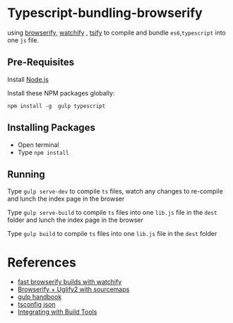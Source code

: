 # Typescript-bundling-browserify 
using [browserify](https://www.npmjs.com/package/browserify), [watchify](https://www.npmjs.com/package/watchify)
, [tsify](https://www.npmjs.com/package/tsify) to compile and bundle `es6`,`typescript` into one `js` file. 

## Pre-Requisites
Install [Node.js](http://nodejs.org)

Install these NPM packages globally:

`npm install -g  gulp typescript`

## Installing Packages
- Open terminal
- Type `npm install`

## Running

Type `gulp serve-dev` to compile `ts` files, watch any changes to re-compile and lunch the index page in the browser

Type `gulp serve-build` to compile `ts` files into one `lib.js` file in the `dest` folder and lunch the index page in the browser

Type `gulp build` to compile `ts` files into one `lib.js` file in the `dest` folder


# References
* [fast browserify builds with watchify](https://github.com/gulpjs/gulp/blob/master/docs/recipes/fast-browserify-builds-with-watchify.md)
* [Browserify + Uglify2 with sourcemaps](https://github.com/gulpjs/gulp/blob/master/docs/recipes/browserify-uglify-sourcemap.md)
* [gulp handbook](https://www.typescriptlang.org/docs/handbook/gulp.html)
* [tsconfig json](https://www.typescriptlang.org/docs/handbook/tsconfig-json.html)
* [Integrating with Build Tools](https://www.typescriptlang.org/docs/handbook/integrating-with-build-tools.html)
 